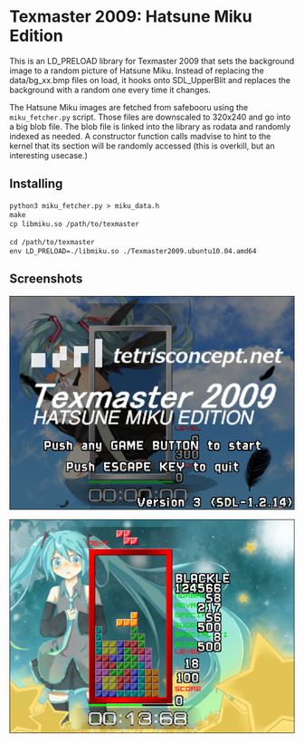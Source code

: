 # Texmaster 2009: Hatsune Miku Edition

This is an LD_PRELOAD library for Texmaster 2009 that sets the background image to a random picture of Hatsune Miku. Instead of replacing the data/bg_xx.bmp files on load, it hooks onto SDL_UpperBlit and replaces the background with a random one every time it changes.

The Hatsune Miku images are fetched from safebooru using the `miku_fetcher.py` script. Those files are downscaled to 320x240 and go into a big blob file. The blob file is linked into the library as rodata and randomly indexed as needed. A constructor function calls madvise to hint to the kernel that its section will be randomly accessed (this is overkill, but an interesting usecase.)

## Installing

```
python3 miku_fetcher.py > miku_data.h
make
cp libmiku.so /path/to/texmaster

cd /path/to/texmaster
env LD_PRELOAD=./libmiku.so ./Texmaster2009.ubuntu10.04.amd64
```

## Screenshots

![Screenshot of title screen](/screenshot1.png?raw=true)

![Screenshot of gameplay](/screenshot2.png?raw=true)